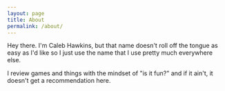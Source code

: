 ```yaml
---
layout: page
title: About
permalink: /about/
---
```


Hey there. I'm Caleb Hawkins, but that name doesn't roll off the tongue as easy
as I'd like so I just use the name that I use pretty much everywhere else.

I review games and things with the mindset of "is it fun?" and if it ain't, it
doesn't get a recommendation here.
